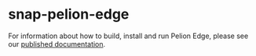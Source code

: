 # snap-pelion-edge

For information about how to build, install and run Pelion Edge, please see our [published documentation](https://www.pelion.com/docs/device-management-edge/latest/quick-start/snapcraft-quick-start.html).
